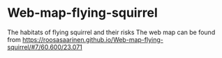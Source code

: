 # Web-map-flying-squirrel
The habitats of flying squirrel and their risks
The web map can be found from https://roosasaarinen.github.io/Web-map-flying-squirrel/#7/60.600/23.071
